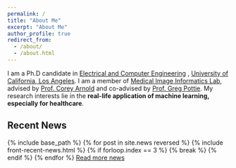 ```yaml
---
permalink: /
title: "About Me"
excerpt: "About Me"
author_profile: true
redirect_from: 
  - /about/
  - /about.html
---
```

I am a Ph.D candidate in [Electrical and Computer Engineering](https://www.ee.ucla.edu/) 
, [University of California, Los Angeles](http://www.ucla.edu/). I am a member of
 [Medical Image Informatics Lab](https://www.mii.ucla.edu/), advised by [Prof. Corey Arnold](https://www.mii.ucla.edu/people/cwarnold/)
 and co-advised by [Prof. Greg Pottie](http://www.seas.ucla.edu/~pottie/). My research interests lie in the
 __real-life application of machine learning, especially for healthcare__.

## Recent News
{% include base_path %}
{% for post in site.news reversed %}
  {% include front-recent-news.html %}
  {% if forloop.index == 3 %}
    {% break %}
  {% endif %}
{% endfor %}
[Read more news]({{site.url}}/news)